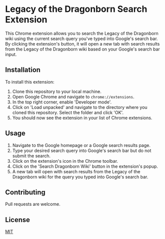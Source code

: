 # Legacy of the Dragonborn Search Extension

This Chrome extension allows you to search the Legacy of the Dragonborn wiki using the current search query you've typed into Google's search bar. By clicking the extension's button, it will open a new tab with search results from the Legacy of the Dragonborn wiki based on your Google's search bar input.

## Installation

To install this extension:

1. Clone this repository to your local machine.
2. Open Google Chrome and navigate to `chrome://extensions`.
3. In the top right corner, enable 'Developer mode'.
4. Click on 'Load unpacked' and navigate to the directory where you cloned this repository. Select the folder and click 'OK'.
5. You should now see the extension in your list of Chrome extensions.

## Usage

1. Navigate to the Google homepage or a Google search results page.
2. Type your desired search query into Google's search bar but do not submit the search.
3. Click on the extension's icon in the Chrome toolbar.
4. Click on the 'Search Dragonborn Wiki' button in the extension's popup.
5. A new tab will open with search results from the Legacy of the Dragonborn wiki for the query you typed into Google's search bar.

## Contributing

Pull requests are welcome. 

## License

[MIT](https://choosealicense.com/licenses/mit/)
